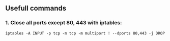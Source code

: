 ## Usefull commands
### 1. Close all ports except 80, 443 with iptables:
```
iptables -A INPUT -p tcp -m tcp -m multiport ! --dports 80,443 -j DROP
```
